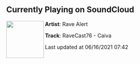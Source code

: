 ## Currently Playing on SoundCloud

[<img align="left" width="100" src="https://i1.sndcdn.com/artworks-RkvgbQEyrYP2PJaI-SsVOOg-t500x500.jpg">](https://soundcloud.com/rave_alert/ravecast76-caiva)

**Artist**: Rave Alert 

**Track**: RaveCast76 - Caiva

Last updated at 06/16/2021 07:42
